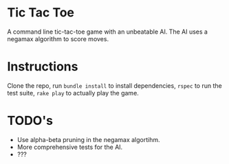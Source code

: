 Tic Tac Toe
=========

A command line tic-tac-toe game with an unbeatable AI. The AI uses a negamax algorithm to score moves.

Instructions
========

Clone the repo, run `bundle install` to install dependencies, `rspec` to run the test suite,  `rake play` to actually play the game.

TODO's
========

* Use alpha-beta pruning in the negamax algortihm.
* More comprehensive tests for the AI.
* ???
